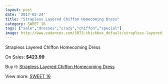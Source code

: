 ```yaml
---
layout: post
date: '2017-02-24'
title: "Strapless Layered Chiffon Homecoming Dress"
category: SWEET 16
tags: ["sale","dresses","crazy","chiffon","special"]
image: http://www.eudances.com/5073-thickbox_default/strapless-layered-chiffon-homecoming-dress.jpg
---
```

Strapless Layered Chiffon Homecoming Dress

On Sales: **$423.99**
<a href="https://www.eudances.com/en/sweet-16/1716-strapless-layered-chiffon-homecoming-dress.html"><amp-img layout="responsive" width="600" height="600" src="//www.eudances.com/5073-thickbox_default/strapless-layered-chiffon-homecoming-dress.jpg" alt="Strapless Layered Chiffon Homecoming Dress 0" /></a>
<a href="https://www.eudances.com/en/sweet-16/1716-strapless-layered-chiffon-homecoming-dress.html"><amp-img layout="responsive" width="600" height="600" src="//www.eudances.com/5074-thickbox_default/strapless-layered-chiffon-homecoming-dress.jpg" alt="Strapless Layered Chiffon Homecoming Dress 1" /></a>

Buy it: [Strapless Layered Chiffon Homecoming Dress](https://www.eudances.com/en/sweet-16/1716-strapless-layered-chiffon-homecoming-dress.html "Strapless Layered Chiffon Homecoming Dress")

View more: [SWEET 16](https://www.eudances.com/en/18-sweet-16 "SWEET 16")